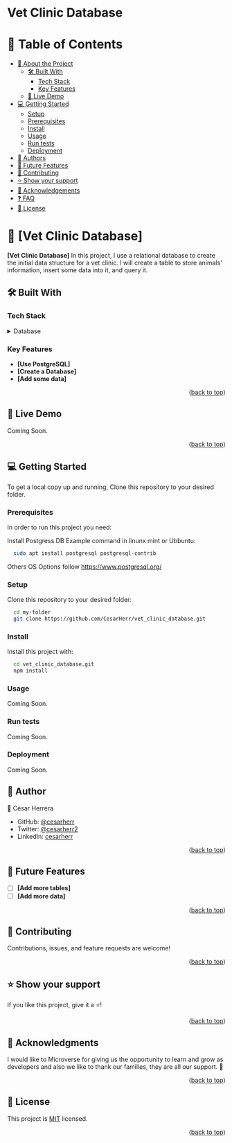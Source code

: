 <h1>Vet Clinic Database</h1>
<a name="readme-top"></a>

# 📗 Table of Contents

- [📖 About the Project](#about-project)
  - [🛠 Built With](#built-with)
    - [Tech Stack](#tech-stack)
    - [Key Features](#key-features)
  - [🚀 Live Demo](#live-demo)
- [💻 Getting Started](#getting-started)
  - [Setup](#setup)
  - [Prerequisites](#prerequisites)
  - [Install](#install)
  - [Usage](#usage)
  - [Run tests](#run-tests)
  - [Deployment](#triangular_flag_on_post-deployment)
- [👥 Authors](#authors)
- [🔭 Future Features](#future-features)
- [🤝 Contributing](#contributing)
- [⭐️ Show your support](#support)
- [🙏 Acknowledgements](#acknowledgements)
- [❓ FAQ](#faq)
- [📝 License](#license)

<!-- PROJECT DESCRIPTION -->

# 📖 [Vet Clinic Database] <a name="about-project"></a>


**[Vet Clinic Database]** In this project, I use a relational database to create the initial data structure for a vet clinic. I will create a table to store animals' information, insert some data into it, and query it.

## 🛠 Built With <a name="built-with"></a>

### Tech Stack <a name="tech-stack"></a>



<details>
<summary>Database</summary>
  <ul>
    <li><a href="https://www.postgresql.org/">PostgreSQL</a></li>
  </ul>
</details>

<!-- Features -->

### Key Features <a name="key-features"></a>


- **[Use PostgreSQL]**
- **[Create a Database]**
- **[Add some data]**

<p align="right">(<a href="#readme-top">back to top</a>)</p>

## 🚀 Live Demo <a name="live-demo"></a>

Coming Soon.
<!-- 
- [Live Demo Link](<replace-with-your-deployment-URL>) -->

<p align="right">(<a href="#readme-top">back to top</a>)</p>

## 💻 Getting Started <a name="getting-started"></a>

To get a local copy up and running, Clone this repository to your desired folder.

### Prerequisites

In order to run this project you need:

Install Postgress DB
Example command in linunx mint or Ubbuntu:

```sh
  sudo apt install postgresql postgresql-contrib
```
Others OS Options follow https://www.postgresql.org/
### Setup

Clone this repository to your desired folder:

```sh
  cd my-folder
  git clone https://github.com/CesarHerr/vet_clinic_database.git
```

### Install

Install this project with:

```sh
  cd vet_clinic_database.git
  npm install
```
### Usage

Coming Soon.
<!-- To run the project, execute the following command: -->

<!--
Example command:

```sh
  rails server
```
--->

### Run tests

Coming Soon.

<!--
Example command:

```sh
  bin/rails test test/models/article_test.rb
```
--->

### Deployment

Coming Soon.
<!-- You can deploy this project using: -->

<!--
Example:

```sh

```
 -->


## 👥 Author <a name="authors"></a>

👤 César Herrera

- GitHub: [@cesarherr](https://github.com/Cesarherr)
- Twitter: [@cesarherr2](https://twitter.com/cesarherr2)
- LinkedIn: [cesarherr](https://www.linkedin.com/in/cesarherr/)

<p align="right">(<a href="#readme-top">back to top</a>)</p>

<!-- FUTURE FEATURES -->

## 🔭 Future Features <a name="future-features"></a>

- [ ] **[Add more tables]**
- [ ] **[Add more data]**

<p align="right">(<a href="#readme-top">back to top</a>)</p>

<!-- CONTRIBUTING -->

## 🤝 Contributing <a name="contributing"></a>

Contributions, issues, and feature requests are welcome!

<p align="right">(<a href="#readme-top">back to top</a>)</p>

<!-- SUPPORT -->

## ⭐️ Show your support <a name="support"></a>

If you like this project, give it a ⭐️!

<p align="right">(<a href="#readme-top">back to top</a>)</p>

## 🙏 Acknowledgments <a name="acknowledgements"></a>

I would like to Microverse for giving us the opportunity to learn and grow as developers and also we like to thank our families, they are all our support. 🌟

<p align="right">(<a href="#readme-top">back to top</a>)</p>

<!-- LICENSE -->

## 📝 License <a name="license"></a>

This project is [MIT](./LICENSE) licensed.


<p align="right">(<a href="#readme-top">back to top</a>)</p>
